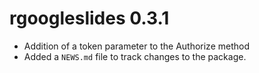 # rgoogleslides 0.3.1

* Addition of a token parameter to the Authorize method
* Added a `NEWS.md` file to track changes to the package.
